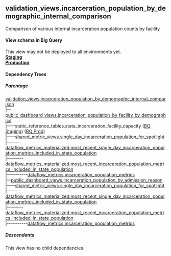 ## validation_views.incarceration_population_by_demographic_internal_comparison
 Comparison of various internal incarceration population counts by facility 

#### View schema in Big Query
This view may not be deployed to all environments yet.<br/>
[**Staging**](https://console.cloud.google.com/bigquery?pli=1&p=recidiviz-staging&page=table&project=recidiviz-staging&d=validation_views&t=incarceration_population_by_demographic_internal_comparison)
<br/>
[**Production**](https://console.cloud.google.com/bigquery?pli=1&p=recidiviz-123&page=table&project=recidiviz-123&d=validation_views&t=incarceration_population_by_demographic_internal_comparison)
<br/>

#### Dependency Trees

##### Parentage
[validation_views.incarceration_population_by_demographic_internal_comparison](../validation_views/incarceration_population_by_demographic_internal_comparison.md) <br/>
|--[public_dashboard_views.incarceration_population_by_facility_by_demographics](../public_dashboard_views/incarceration_population_by_facility_by_demographics.md) <br/>
|----static_reference_tables.state_incarceration_facility_capacity ([BQ Staging](https://console.cloud.google.com/bigquery?pli=1&p=recidiviz-staging&page=table&project=recidiviz-staging&d=static_reference_tables&t=state_incarceration_facility_capacity)) ([BQ Prod](https://console.cloud.google.com/bigquery?pli=1&p=recidiviz-123&page=table&project=recidiviz-123&d=static_reference_tables&t=state_incarceration_facility_capacity)) <br/>
|----[shared_metric_views.single_day_incarceration_population_for_spotlight](../shared_metric_views/single_day_incarceration_population_for_spotlight.md) <br/>
|------[dataflow_metrics_materialized.most_recent_single_day_incarceration_population_metrics_included_in_state_population](../dataflow_metrics_materialized/most_recent_single_day_incarceration_population_metrics_included_in_state_population.md) <br/>
|--------[dataflow_metrics_materialized.most_recent_incarceration_population_metrics_included_in_state_population](../dataflow_metrics_materialized/most_recent_incarceration_population_metrics_included_in_state_population.md) <br/>
|----------[dataflow_metrics.incarceration_population_metrics](../../metrics/incarceration/incarceration_population_metrics.md) <br/>
|--[public_dashboard_views.incarceration_population_by_admission_reason](../public_dashboard_views/incarceration_population_by_admission_reason.md) <br/>
|----[shared_metric_views.single_day_incarceration_population_for_spotlight](../shared_metric_views/single_day_incarceration_population_for_spotlight.md) <br/>
|------[dataflow_metrics_materialized.most_recent_single_day_incarceration_population_metrics_included_in_state_population](../dataflow_metrics_materialized/most_recent_single_day_incarceration_population_metrics_included_in_state_population.md) <br/>
|--------[dataflow_metrics_materialized.most_recent_incarceration_population_metrics_included_in_state_population](../dataflow_metrics_materialized/most_recent_incarceration_population_metrics_included_in_state_population.md) <br/>
|----------[dataflow_metrics.incarceration_population_metrics](../../metrics/incarceration/incarceration_population_metrics.md) <br/>


##### Descendants
This view has no child dependencies.
